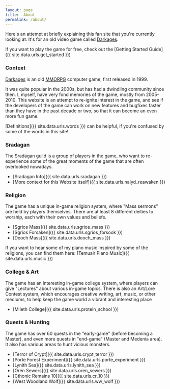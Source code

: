 ```yaml
---
layout: page
title:  About
permalink: /about/
---
```


Here's an attempt at briefly explaining this fan site that you're currently looking at. It's for an old video game called [Darkages](https://www.darkages.com/).

If you want to play the game for free, check out the [Getting Started Guide]({{ site.data.urls.get_started }})

### Context

[Darkages](https://www.darkages.com/) is an old [MMORPG](https://en.wikipedia.org/wiki/Massively_multiplayer_online_role-playing_game) computer game, first released in 1999.

It was quite popular in the 2000s, but has had a dwindling community since then. I, myself, have very fond memories of the game, mostly from 2005-2010. This website is an attempt to re-ignite interest in the game, and see if the developers of the game can work on new features and bugfixes faster than they have in the past decade or two, so that it can become an even more fun game.

[Definitions]({{ site.data.urls.words }}) can be helpful, if you're confused by some of the words in this site!

### Sradagan

The Sradagan guild is a group of players in the game, who want to re-experience some of the great moments of the game that are often overlooked nowadays.

- [Sradagan Info]({{ site.data.urls.sradagan }})
- [More context for this Website itself]({{ site.data.urls.nalyd_reawaken }})

### Religion

The game has a unique in-game religion system, where "Mass sermons" are held by players themselves. There are at least 8 different deities to worship, each with their own values and beliefs.

- [Sgrios Mass]({{ site.data.urls.sgrios_mass }})
- [Sgrios Forsaken]({{ site.data.urls.sgrios_forsook }})
- [Deoch Mass]({{ site.data.urls.deoch_mass }})

If you want to hear some of my piano music inspired by some of the religions, you can find them here: [Temuair Piano Music]({{ site.data.urls.music }})

### College & Art

The game has an interesting in-game college system, where players can give "Lectures" about various in-game topics. There is also an Art/Lore Contest system, which encourages creative writing, art, music, or other mediums, to help keep the game world a vibrant and interesting place

- [Mileth College]({{ site.data.urls.protein_school }})

### Quests & Hunting

The game has over 60 quests in the "early-game" (before becoming a Master), and even more quests in "end-game" (Master and Medenia area). It also has various areas to hunt vicious monsters.

- [Terror of Crypt]({{ site.data.urls.crypt_terror }})
- [Porte Forest Experiment]({{ site.data.urls.porte_experiment }})
- [Lynith Sea]({{ site.data.urls.lynith_sea }})
- [Oren Sewers]({{ site.data.urls.oren_sewers }})
- [Cthonic Remains 10]({{ site.data.urls.cr_10 }})
- [West Woodland Wolf]({{ site.data.urls.ww_wolf }})

